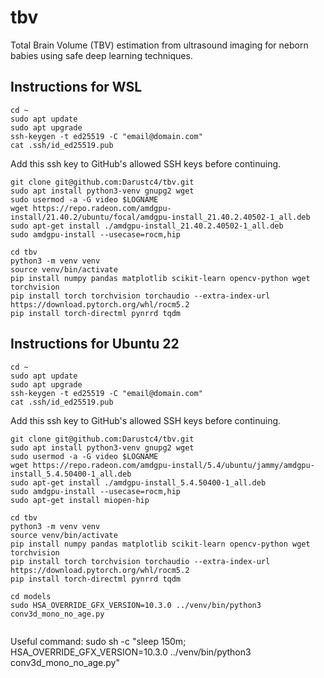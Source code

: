 # tbv
Total Brain Volume (TBV) estimation from ultrasound imaging for neborn babies using safe deep learning techniques.

## Instructions for WSL

```console
cd ~
sudo apt update
sudo apt upgrade
ssh-keygen -t ed25519 -C "email@domain.com"
cat .ssh/id_ed25519.pub
```

Add this ssh key to GitHub's allowed SSH keys before continuing.

```console
git clone git@github.com:Darustc4/tbv.git
sudo apt install python3-venv gnupg2 wget
sudo usermod -a -G video $LOGNAME
wget https://repo.radeon.com/amdgpu-install/21.40.2/ubuntu/focal/amdgpu-install_21.40.2.40502-1_all.deb
sudo apt-get install ./amdgpu-install_21.40.2.40502-1_all.deb
sudo amdgpu-install --usecase=rocm,hip

cd tbv
python3 -m venv venv
source venv/bin/activate
pip install numpy pandas matplotlib scikit-learn opencv-python wget torchvision
pip install torch torchvision torchaudio --extra-index-url https://download.pytorch.org/whl/rocm5.2
pip install torch-directml pynrrd tqdm
```

## Instructions for Ubuntu 22

```console
cd ~
sudo apt update
sudo apt upgrade
ssh-keygen -t ed25519 -C "email@domain.com"
cat .ssh/id_ed25519.pub
```

Add this ssh key to GitHub's allowed SSH keys before continuing.

```console
git clone git@github.com:Darustc4/tbv.git
sudo apt install python3-venv gnupg2 wget
sudo usermod -a -G video $LOGNAME
wget https://repo.radeon.com/amdgpu-install/5.4/ubuntu/jammy/amdgpu-install_5.4.50400-1_all.deb
sudo apt-get install ./amdgpu-install_5.4.50400-1_all.deb
sudo amdgpu-install --usecase=rocm,hip
sudo apt-get install miopen-hip

cd tbv
python3 -m venv venv
source venv/bin/activate
pip install numpy pandas matplotlib scikit-learn opencv-python wget torchvision
pip install torch torchvision torchaudio --extra-index-url https://download.pytorch.org/whl/rocm5.2
pip install torch-directml pynrrd tqdm

cd models
sudo HSA_OVERRIDE_GFX_VERSION=10.3.0 ../venv/bin/python3 conv3d_mono_no_age.py


```

Useful command:
sudo sh -c "sleep 150m; HSA_OVERRIDE_GFX_VERSION=10.3.0 ../venv/bin/python3 conv3d_mono_no_age.py"
